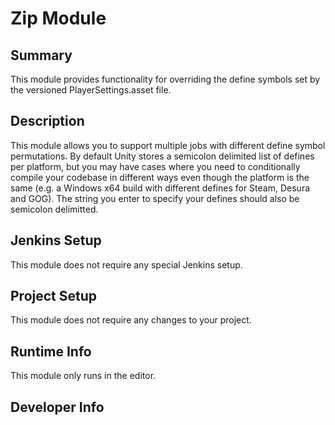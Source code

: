 Zip Module
=============

## Summary

This module provides functionality for overriding the define symbols set by the versioned PlayerSettings.asset file.

## Description

This module allows you to support multiple jobs with different define symbol permutations. By default Unity stores a semicolon delimited list of defines per
platform, but you may have cases where you need to conditionally compile your codebase in different ways even though the platform is the same (e.g. a Windows x64 build with different 
defines for Steam, Desura and GOG). The string you enter to specify your defines should also be semicolon delimitted.

## Jenkins Setup

This module does not require any special Jenkins setup.

## Project Setup

This module does not require any changes to your project.

## Runtime Info

This module only runs in the editor.

## Developer Info